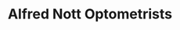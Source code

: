 ---
title: "Alfred Nott Optometrists"
url: /port-melbourne/alfred-nott-optometrists/
shop: Optiker
---